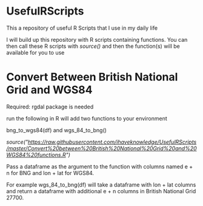 # UsefulRScripts
This a repository of useful R Scripts that I use in my daily life

I will build up this repository with R scripts containing functions. You can then call these R scripts with _source()_ and then the function(s) will be available for you to use

<h1> Convert Between British National Grid and WGS84 </h1>

Required: rgdal package is needed

run the following in R will add two functions to your environment

bng_to_wgs84(df) and wgs_84_to_bng()

_source("https://raw.githubusercontent.com/ihaveknowledge/UsefulRScripts/master/Convert%20between%20British%20National%20Grid%20and%20WGS84%20functions.R")_

Pass a dataframe as the argument to the function with columns named e + n for BNG and lon + lat for WGS84.

For example wgs_84_to_bng(df) will take a dataframe with lon + lat columns and return a dataframe with additional e + n columns in British National Grid 27700.
